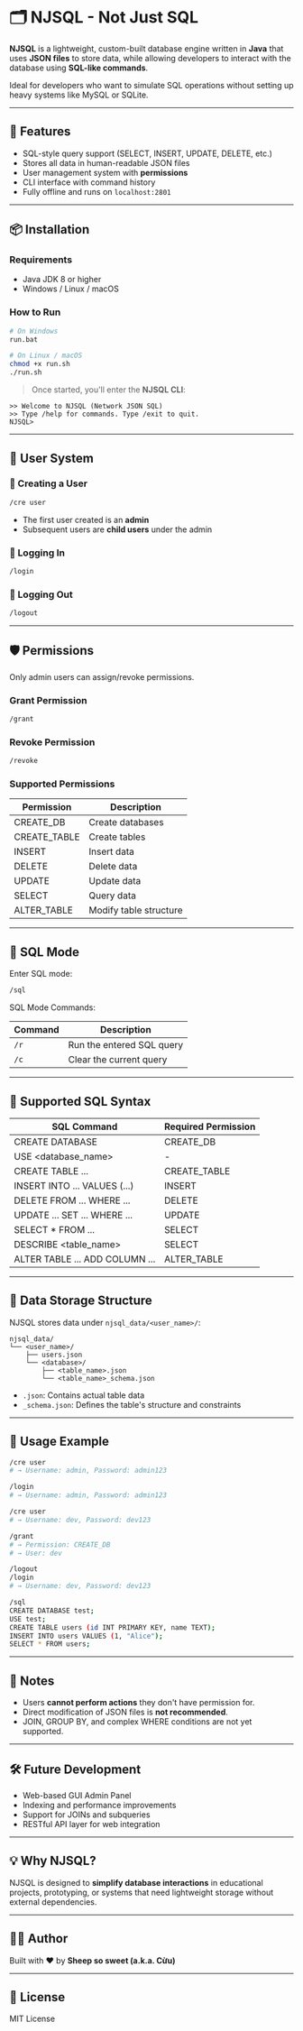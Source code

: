 # 🗂️ NJSQL - Not Just SQL

**NJSQL** is a lightweight, custom-built database engine written in **Java** that uses **JSON files** to store data, while allowing developers to interact with the database using **SQL-like commands**.

Ideal for developers who want to simulate SQL operations without setting up heavy systems like MySQL or SQLite.

---

## 🚀 Features

- SQL-style query support (SELECT, INSERT, UPDATE, DELETE, etc.)
- Stores all data in human-readable JSON files
- User management system with **permissions**
- CLI interface with command history
- Fully offline and runs on `localhost:2801`

---

## 📦 Installation

### Requirements
- Java JDK 8 or higher
- Windows / Linux / macOS

### How to Run
```bash
# On Windows
run.bat

# On Linux / macOS
chmod +x run.sh
./run.sh
```

> Once started, you'll enter the **NJSQL CLI**:
```
>> Welcome to NJSQL (Network JSON SQL)
>> Type /help for commands. Type /exit to quit.
NJSQL>
```

---

## 🔐 User System

### 👤 Creating a User
```bash
/cre user
```
- The first user created is an **admin**
- Subsequent users are **child users** under the admin

### 🔑 Logging In
```bash
/login
```

### 🚪 Logging Out
```bash
/logout
```

---

## 🛡️ Permissions

Only admin users can assign/revoke permissions.

### Grant Permission
```bash
/grant
```

### Revoke Permission
```bash
/revoke
```

### Supported Permissions

| Permission     | Description                |
|----------------|----------------------------|
| CREATE_DB      | Create databases           |
| CREATE_TABLE   | Create tables              |
| INSERT         | Insert data                |
| DELETE         | Delete data                |
| UPDATE         | Update data                |
| SELECT         | Query data                 |
| ALTER_TABLE    | Modify table structure     |

---

## 🧠 SQL Mode

Enter SQL mode:
```bash
/sql
```

SQL Mode Commands:

| Command | Description                  |
|---------|------------------------------|
| `/r`    | Run the entered SQL query    |
| `/c`    | Clear the current query      |

---

## 📘 Supported SQL Syntax

| SQL Command                       | Required Permission |
|----------------------------------|---------------------|
| CREATE DATABASE <name>           | CREATE_DB           |
| USE <database_name>              | -                   |
| CREATE TABLE ...                 | CREATE_TABLE        |
| INSERT INTO ... VALUES (...)     | INSERT              |
| DELETE FROM ... WHERE ...        | DELETE              |
| UPDATE ... SET ... WHERE ...     | UPDATE              |
| SELECT * FROM ...                | SELECT              |
| DESCRIBE <table_name>            | SELECT              |
| ALTER TABLE ... ADD COLUMN ...   | ALTER_TABLE         |

---

## 📂 Data Storage Structure

NJSQL stores data under `njsql_data/<user_name>/`:

```
njsql_data/
└── <user_name>/
    ├── users.json
    └── <database>/
        ├── <table_name>.json
        └── <table_name>_schema.json
```

- `.json`: Contains actual table data
- `_schema.json`: Defines the table's structure and constraints

---

## 🧪 Usage Example

```bash
/cre user
# → Username: admin, Password: admin123

/login
# → Username: admin, Password: admin123

/cre user
# → Username: dev, Password: dev123

/grant
# → Permission: CREATE_DB
# → User: dev

/logout
/login
# → Username: dev, Password: dev123

/sql
CREATE DATABASE test;
USE test;
CREATE TABLE users (id INT PRIMARY KEY, name TEXT);
INSERT INTO users VALUES (1, "Alice");
SELECT * FROM users;
```

---

## 📝 Notes

- Users **cannot perform actions** they don't have permission for.
- Direct modification of JSON files is **not recommended**.
- JOIN, GROUP BY, and complex WHERE conditions are not yet supported.

---

## 🛠️ Future Development

- Web-based GUI Admin Panel
- Indexing and performance improvements
- Support for JOINs and subqueries
- RESTful API layer for web integration

---

## 💡 Why NJSQL?

NJSQL is designed to **simplify database interactions** in educational projects, prototyping, or systems that need lightweight storage without external dependencies.

---

## 👨‍💻 Author

Built with ❤️ by **Sheep so sweet (a.k.a. Cừu)**

---

## 📜 License

MIT License